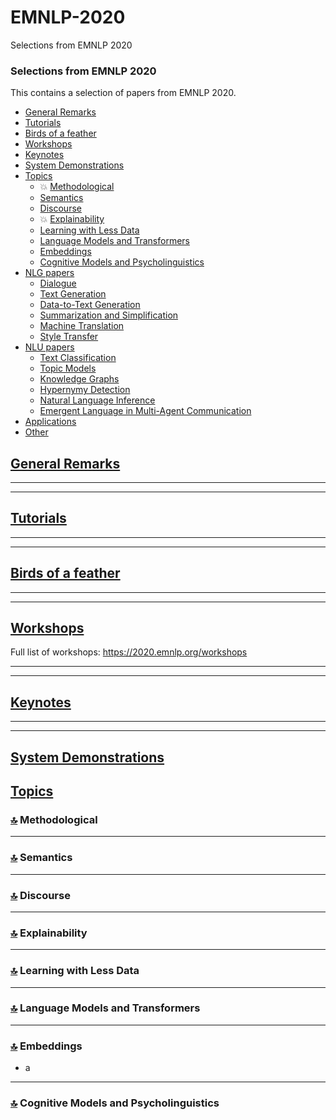 # EMNLP-2020
Selections from EMNLP 2020

### Selections from EMNLP 2020

This contains a selection of papers from  EMNLP 2020.


- [General Remarks](#general-remarks)
- [Tutorials](#tutorials)
- [Birds of a feather](#birds-of-a-feather)
- [Workshops](#workshops)
- [Keynotes](#keynotes)
- [System Demonstrations](#system-demonstrations)
- [Topics](#topics)
  - :boom: [Methodological](#top-methodological)
  - [Semantics](#top-semantics)
  - [Discourse](#top-discourse)
  - :boom: [Explainability](#top-explainability)
  - [Learning with Less Data](#top-learning-with-less-data)
  - [Language Models and Transformers](#top-language-models-and-transformers)
  - [Embeddings](#top-embeddings)
  - [Cognitive Models and Psycholinguistics](#top-cognitive-models-and-psycholinguistics)
- [NLG papers](#nlg-papers)
  - [Dialogue](#top-dialogue)
  - [Text Generation](#top-text-generation)
  - [Data-to-Text Generation](#top-data-to-text-generation)
  - [Summarization and Simplification](#top-summarization-and-simplification)
  - [Machine Translation](#top-machine-translation)
  - [Style Transfer](#top-style-transfer)
- [NLU papers](#nlu-papers)
  - [Text Classification](#top-text-classification)
  - [Topic Models](#top-topic-models)
  - [Knowledge Graphs](#top-knowledge-graphs)
  - [Hypernymy Detection](#top-hypernymy-detection)
  - [Natural Language Inference](#top-natural-language-inference)
  - [Emergent Language in Multi-Agent Communication](#top-emergent-language-in-multi-agent-communication)
- [Applications](#top-applications)
- [Other](#top-other)

## [General Remarks](#selections-from-acl-2020)

---
---

## [Tutorials](#selections-from-acl-2020)

---
---

## [Birds of a feather](#selections-from-acl-2020)

---
---


## [Workshops](#selections-from-acl-2020)

Full list of workshops: https://2020.emnlp.org/workshops

---
---

## [Keynotes](#selections-from-acl-2020)

---
---


## [System Demonstrations](#selections-from-acl-2020)

## [Topics](#selections-from-acl-2020)

### [:top:](#selections-from-acl-2020) Methodological


---


### [:top:](#selections-from-acl-2020) Semantics


---

### [:top:](#selections-from-acl-2020) Discourse

---

###  [:top:](#selections-from-acl-2020) Explainability


---

###  [:top:](#selections-from-acl-2020) Learning with Less Data


---

###  [:top:](#selections-from-acl-2020) Language Models and Transformers


---
###  [:top:](#selections-from-acl-2020) Embeddings

- a

---
###  [:top:](#selections-from-acl-2020) Cognitive Models and Psycholinguistics


